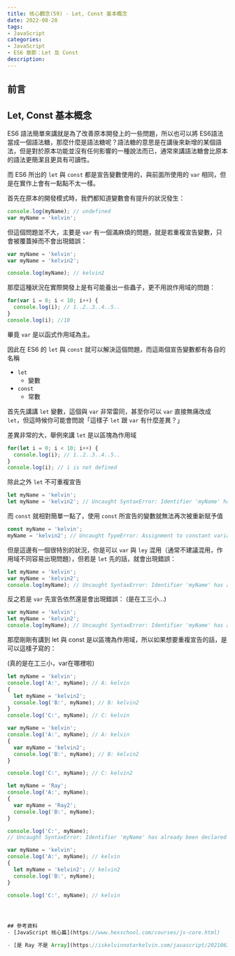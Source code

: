 ```yaml
---
title: 核心觀念(59) - Let, Const 基本概念
date: 2022-08-28
tags:
- JavaScript
categories:
- JavaScript
- ES6 章節：Let 及 Const
description:
---
```


## 前言


## Let, Const 基本概念


ES6 語法簡單來講就是為了改善原本開發上的一些問題，所以也可以將 ES6語法當成一個語法糖，那麼什麼是語法糖呢？語法糖的意思是在講後來新增的某個語法，但是對於原本功能並沒有任何影響的一種說法而已，通常來講語法糖會比原本的語法更簡潔且更具有可讀性。

而 ES6 所出的 `let` 與 `const` 都是宣告變數使用的，與前面所使用的 `var` 相同，但是在實作上會有一點點不太一樣。

首先在原本的開發模式時，我們都知道變數會有提升的狀況發生：


```javascript
console.log(myName); // undefined
var myName = 'kelvin';
```

但這個問題並不大，主要是 `var` 有一個滿麻煩的問題，就是若重複宣告變數，只會被覆蓋掉而不會出現錯誤：

```javascript
var myName = 'kelvin';
var myName = 'kelvin2';

console.log(myName); // kelvin2
```

那麼這種狀況在實際開發上是有可能養出一些蟲子，更不用說作用域的問題：

```javascript
for(var i = 0; i < 10; i++) {
  console.log(i); // 1..2..3..4..5..
}
console.log(i); //10
```

畢竟 `var` 是以函式作用域為主。

因此在 ES6 的 `let` 與 `const` 就可以解決這個問題，而這兩個宣告變數都有各自的名稱

- `let`
  - 變數
- `const`
  - 常數

首先先講講 `let` 變數，這個與 `var` 非常雷同，甚至你可以 `var` 直接無痛改成 `let`，但這時候你可能會問說「這樣子 `let` 跟 `var` 有什麼差異？」

差異非常的大，舉例來講 `let` 是以區塊為作用域

```javascript
for(let i = 0; i < 10; i++) {
  console.log(i); // 1..2..3..4..5..
}
console.log(i); // i is not defined
```

除此之外 `let` 不可重複宣告

```javascript
let myName = 'kelvin';
let myName = 'kelvin2'; // Uncaught SyntaxError: Identifier 'myName' has already been declared
```

而 `const` 就相對簡單一點了，使用 `const` 所宣告的變數就無法再次被重新賦予值

```javascript
const myName = 'kelvin';
myName = 'kelvin2'; // Uncaught TypeError: Assignment to constant variable.
```
但是這邊有一個很特別的狀況，你是可以 `var` 與 `ley` 混用（通常不建議混用，作用域不同容易出現問題），但若是 `let` 先的話，就會出現錯誤：


```javascript
let myName = 'kelvin';
var myName = 'kelvin2';
console.log(myName); // Uncaught SyntaxError: Identifier 'myName' has already been declared


```

反之若是 `var` 先宣告依然還是會出現錯誤：
(是在工三小...)

```javascript
var myName = 'kelvin';
let myName = 'kelvin2';
console.log(myName); // Uncaught SyntaxError: Identifier 'myName' has already been declared
```

那麼剛剛有講到 let 與 const 是以區塊為作用域，所以如果想要重複宣告的話，是可以這樣子寫的：

(真的是在工三小，var在哪裡啦)

```javascript
let myName = 'kelvin';
console.log('A:', myName); // A: kelvin
{
  let myName = 'kelvin2';
  console.log('B:', myName); // B: kelvin2
}
console.log('C:', myName); // C: kelvin
```


```javascript
var myName = 'kelvin';
console.log('A:', myName); // A: kelvin
{
  var myName = 'kelvin2';
  console.log('B:', myName); // B: kelvin2
}

console.log('C:', myName); // C: kelvin2
```



```javascript
let myName = 'Ray';
console.log('A:', myName); 
{
  var myName = 'Ray2';
  console.log('B:', myName); 
}

console.log('C:', myName); 
// Uncaught SyntaxError: Identifier 'myName' has already been declared
```


```javascript
var myName = 'kelvin';
console.log('A:', myName); // kelvin
{
  let myName = 'kelvin2'; // kelvin2
  console.log('B:', myName); 
}

console.log('C:', myName); // kelvin




## 參考資料
- [JavaScript 核心篇](https://www.hexschool.com/courses/js-core.html)

- [是 Ray 不是 Array](https://iskelvinnotarkelvin.com/javascript/20210613/3976972527/)